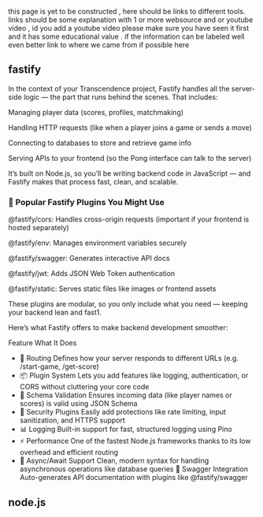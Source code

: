 this page is yet to be constructed , here should be links to different tools.
links should be some explanation with 1 or more websource and or youtube video , id you add a youtube video please make sure you have seen it first and it has some educational value . 
if the information can be labeled well even better 
link to where we came from if possible here 

## fastify 
In the context of your Transcendence project, Fastify handles all the server-side logic — the part that runs behind the scenes. That includes:

Managing player data (scores, profiles, matchmaking)

Handling HTTP requests (like when a player joins a game or sends a move)

Connecting to databases to store and retrieve game info

Serving APIs to your frontend (so the Pong interface can talk to the server)

It’s built on Node.js, so you’ll be writing backend code in JavaScript — and Fastify makes that process fast, clean, and scalable.

### 🔌 Popular Fastify Plugins You Might Use
@fastify/cors: Handles cross-origin requests (important if your frontend is hosted separately)

@fastify/env: Manages environment variables securely

@fastify/swagger: Generates interactive API docs

@fastify/jwt: Adds JSON Web Token authentication

@fastify/static: Serves static files like images or frontend assets

These plugins are modular, so you only include what you need — keeping your backend lean and fast1.

Here’s what Fastify offers to make backend development smoother:

Feature	What It Does
- 🔄 Routing	Defines how your server responds to different URLs (e.g. /start-game, /get-score)
- 📦 Plugin System	Lets you add features like logging, authentication, or CORS without cluttering your core code
- 📑 Schema Validation	Ensures incoming data (like player names or scores) is valid using JSON Schema
- 🔐 Security Plugins	Easily add protections like rate limiting, input sanitization, and HTTPS support
- 📊 Logging	Built-in support for fast, structured logging using Pino
- ⚡ Performance	One of the fastest Node.js frameworks thanks to its low overhead and efficient routing
- 🔄 Async/Await Support	Clean, modern syntax for handling asynchronous operations like database queries
🧩 Swagger Integration	Auto-generates API documentation with plugins like @fastify/swagger

## node.js
